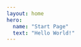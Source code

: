 ```yaml
---
layout: home
hero:
  name: "Start Page"
  text: "Hello World!"
---
```


<script setup>
import { defineClientComponent } from 'vitepress'

const MouseEffect = defineClientComponent(() => {
  return new Promise((resolve) => {
    resolve({
      mounted() {
        const canvas = document.createElement('canvas')
        canvas.style.position = 'fixed'
        canvas.style.top = '0'
        canvas.style.left = '0'
        canvas.style.pointerEvents = 'none'
        canvas.style.zIndex = '999999'
        
        document.body.appendChild(canvas)
        const ctx = canvas.getContext('2d')
        
        class Line {
          constructor() {
            this.reset()
          }
          
          reset() {
            this.x = Math.random() * canvas.width
            this.y = Math.random() * canvas.height
            this.length = 30 + Math.random() * 20
            this.angle = Math.random() * Math.PI * 2
            this.originX = this.x
            this.originY = this.y
            this.orbitRadius = Math.random() * 50
            this.orbitSpeed = (Math.random() - 0.5) * 0.02
            this.orbitAngle = Math.random() * Math.PI * 2
          }
          
          getEndPoints() {
            const startX = this.x + Math.cos(this.angle) * this.length / 2
            const startY = this.y + Math.sin(this.angle) * this.length / 2
            const endX = this.x - Math.cos(this.angle) * this.length / 2
            const endY = this.y - Math.sin(this.angle) * this.length / 2
            return { startX, startY, endX, endY }
          }
          
          update(mouseX, mouseY) {
            const dx = mouseX - this.x
            const dy = mouseY - this.y
            const distance = Math.sqrt(dx * dx + dy * dy)
            
            if (distance < 200) {
              const force = (1 - distance / 200) * 0.2
              this.x += dx * force
              this.y += dy * force
              this.orbitAngle += this.orbitSpeed * 2
            } else {
              const dx = this.originX - this.x
              const dy = this.originY - this.y
              this.x += dx * 0.05
              this.y += dy * 0.05
              this.orbitAngle += this.orbitSpeed
            }
            
            // 公转运动
            this.x += Math.cos(this.orbitAngle) * this.orbitRadius * 0.1
            this.y += Math.sin(this.orbitAngle) * this.orbitRadius * 0.1
            
            // 随机运动
            this.x += (Math.random() - 0.5) * 4
            this.y += (Math.random() - 0.5) * 4
          }
          
          draw(ctx) {
            const { startX, startY, endX, endY } = this.getEndPoints()
            
            // 绘制线条
            ctx.beginPath()
            ctx.moveTo(startX, startY)
            ctx.lineTo(endX, endY)
            ctx.strokeStyle = 'rgba(125, 125, 125, 0.5)'
            ctx.lineWidth = 1
            ctx.stroke()
            
            // 绘制端点空心圆
            ctx.beginPath()
            ctx.arc(startX, startY, 3, 0, Math.PI * 2)
            ctx.strokeStyle = 'rgba(125, 125, 125, 0.8)'
            ctx.lineWidth = 1
            ctx.stroke()
            
            ctx.beginPath()
            ctx.arc(endX, endY, 3, 0, Math.PI * 2)
            ctx.stroke()
          }
        }
        
        const lines = Array.from({ length: 200 }, () => new Line())
        let mouseX = 0, mouseY = 0
        
        function resize() {
          canvas.width = window.innerWidth
          canvas.height = window.innerHeight
          lines.forEach(line => line.reset())
        }
        
        window.addEventListener('resize', resize)
        resize()
        
        window.addEventListener('mousemove', e => {
          mouseX = e.clientX
          mouseY = e.clientY
        })
        
        function drawConnections() {
          for (let i = 0; i < lines.length; i++) {
            const line1 = lines[i]
            const ends1 = line1.getEndPoints()
            
            for (let j = i + 1; j < lines.length; j++) {
              const line2 = lines[j]
              const ends2 = line2.getEndPoints()
              
              const connections = [
                { x1: ends1.startX, y1: ends1.startY, x2: ends2.startX, y2: ends2.startY },
                { x1: ends1.startX, y1: ends1.startY, x2: ends2.endX, y2: ends2.endY },
                { x1: ends1.endX, y1: ends1.endY, x2: ends2.startX, y2: ends2.startY },
                { x1: ends1.endX, y1: ends1.endY, x2: ends2.endX, y2: ends2.endY }
              ]
              
              connections.forEach(({x1, y1, x2, y2}) => {
                const distance = Math.sqrt((x2-x1)**2 + (y2-y1)**2)
                if (distance < 50) {
                  const alpha = (1 - distance/50) * 0.3
                  ctx.beginPath()
                  ctx.moveTo(x1, y1)
                  ctx.lineTo(x2, y2)
                  ctx.strokeStyle = `rgba(125, 125, 125, ${alpha})`
                  ctx.lineWidth = 1
                  ctx.stroke()
                }
              })
            }
          }
        }
        
        function animate() {
          ctx.clearRect(0, 0, canvas.width, canvas.height)
          
          lines.forEach(line => {
            line.update(mouseX, mouseY)
            line.draw(ctx)
          })
          
          drawConnections()
          
          requestAnimationFrame(animate)
        }
        
        animate()
      }
    })
  })
})
</script>

<MouseEffect />